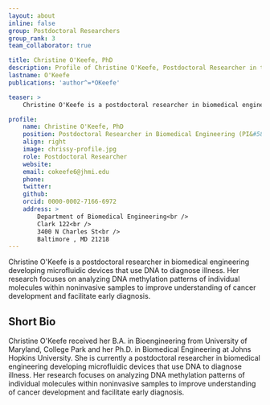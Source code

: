 ```yaml
---
layout: about
inline: false
group: Postdoctoral Researchers
group_rank: 3
team_collaborator: true

title: Christine O'Keefe, PhD
description: Profile of Christine O'Keefe, Postdoctoral Researcher in the Wang Lab and Epidiagnostics Group.
lastname: O'Keefe
publications: 'author^=*OKeefe'

teaser: >
    Christine O'Keefe is a postdoctoral researcher in biomedical engineering developing microfluidic devices that use DNA to diagnose illness. 

profile:
    name: Christine O'Keefe, PhD
    position: Postdoctoral Researcher in Biomedical Engineering (PI&#58; Tza-Huei Wang)   
    align: right
    image: chrissy-profile.jpg
    role: Postdoctoral Researcher
    website: 
    email: cokeefe6@jhmi.edu
    phone: 
    twitter: 
    github: 
    orcid: 0000-0002-7166-6972
    address: >
        Department of Biomedical Engineering<br />
        Clark 122<br />
        3400 N Charles St<br />
        Baltimore , MD 21218
---
```


Christine O'Keefe is a postdoctoral researcher in biomedical engineering developing microfluidic devices that use DNA to diagnose illness. Her research focuses on analyzing DNA methylation patterns of individual molecules within noninvasive samples to improve understanding of cancer development and facilitate early diagnosis.

## Short Bio

Christine O'Keefe received her B.A. in Bioengineering from University of Maryland, College Park and her Ph.D. in Biomedical Engineering at Johns Hopkins University.  She is currently a postdoctoral researcher in biomedical engineering developing microfluidic devices that use DNA to diagnose illness. Her research focuses on analyzing DNA methylation patterns of individual molecules within noninvasive samples to improve understanding of cancer development and facilitate early diagnosis.
